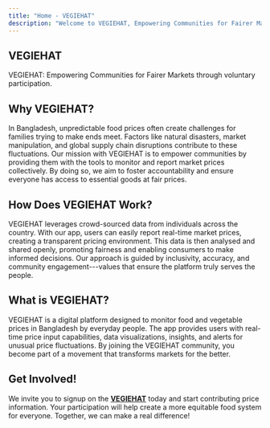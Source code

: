 ```yaml
---
title: "Home - VEGIEHAT"
description: "Welcome to VEGIEHAT, Empowering Communities for Fairer Markets"
---
```


## VEGIEHAT

VEGIEHAT: Empowering Communities for Fairer Markets through voluntary participation.

## Why VEGIEHAT?

In Bangladesh, unpredictable food prices often create challenges for families trying to make ends meet. Factors like natural disasters, market manipulation, and global supply chain disruptions contribute to these fluctuations. Our mission with VEGIEHAT is to empower communities by providing them with the tools to monitor and report market prices collectively. By doing so, we aim to foster accountability and ensure everyone has access to essential goods at fair prices.

## How Does VEGIEHAT Work?

VEGIEHAT leverages crowd-sourced data from individuals across the country. With our app, users can easily report real-time market prices, creating a transparent pricing environment. This data is then analysed and shared openly, promoting fairness and enabling consumers to make informed decisions. Our approach is guided by inclusivity, accuracy, and community engagement---values that ensure the platform truly serves the people.

## What is VEGIEHAT?

VEGIEHAT is a digital platform designed to monitor food and vegetable prices in Bangladesh by everyday people. The app provides users with real-time price input capabilities, data visualizations, insights, and alerts for unusual price fluctuations. By joining the VEGIEHAT community, you become part of a movement that transforms markets for the better.

## Get Involved!

We invite you to signup on the [**VEGIEHAT**](https://cfdra.fillout.com/vegiehat) today and start contributing price information. Your participation will help create a more equitable food system for everyone. Together, we can make a real difference!
